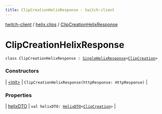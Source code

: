 ```yaml
---
title: ClipCreationHelixResponse - twitch-client
---
```


[twitch-client](../../index.html) / [helix.clips](../index.html) / [ClipCreationHelixResponse](./index.html)

# ClipCreationHelixResponse

`class ClipCreationHelixResponse : `[`SingleHelixResponse`](../../helix.http.model/-single-helix-response/index.html)`<`[`ClipCreation`](../../helix.clips.model/-clip-creation/index.html)`>`

### Constructors

| [&lt;init&gt;](-init-.html) | `ClipCreationHelixResponse(httpResponse: HttpResponse)` |

### Properties

| [helixDTO](helix-d-t-o.html) | `val helixDTO: `[`HelixDTO`](../../helix.http.model/-helix-d-t-o/index.html)`<`[`ClipCreation`](../../helix.clips.model/-clip-creation/index.html)`>` |

